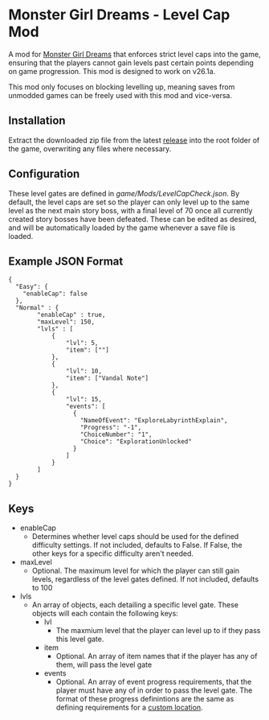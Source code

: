 # Monster Girl Dreams - Level Cap Mod

A mod for [Monster Girl Dreams](https://threshold.itch.io/monster-girl-dreams) that enforces strict level caps into the game, ensuring that the players cannot gain levels past certain points depending on game progression. This mod is designed to work on v26.1a.

This mod only focuses on blocking levelling up, meaning saves from unmodded games can be freely used with this mod and vice-versa.

## Installation

Extract the downloaded zip file from the latest [release](https://github.com/Demojay/MGD-Level-Cap-Mod/releases/latest) into the root folder of the game, overwriting any files where necessary.

## Configuration

These level gates are defined in _game/Mods/LevelCapCheck.json_. By default, the level caps are set so the player can only level up to the same level as the next main story boss, with a final level of 70 once all currently created story bosses have been defeated. These can be edited as desired, and will be automatically loaded by the game whenever a save file is loaded.

## Example JSON Format

```
{
  "Easy": {
    "enableCap": false
  },
  "Normal" : {
        "enableCap" : true,
        "maxLevel": 150,
        "lvls" : [
            {
                "lvl": 5,
                "item": [""]
            },
            {
                "lvl": 10,
                "item": ["Vandal Note"]
            },
            {
                "lvl": 15,
                "events": [
                  {
                    "NameOfEvent": "ExploreLabyrinthExplain",
                    "Progress": "-1",
                    "ChoiceNumber": "1",
                    "Choice": "ExplorationUnlocked"
                  }
                ]
            }
        ]
  }
}
```

## Keys

- enableCap
  - Determines whether level caps should be used for the defined difficulty settings. If not included, defaults to False. If False, the other keys for a specific difficulty aren't needed.
- maxLevel
  - Optional. The maximum level for which the player can still gain levels, regardless of the level gates defined. If not included, defaults to 100
- lvls
  - An array of objects, each detailing a specific level gate. These objects will each contain the following keys:
    - lvl
      - The maxmium level that the player can level up to if they pass this level gate.
    - item
      - Optional. An array of item names that if the player has any of them, will pass the level gate
    - events
      - Optional. An array of event progress requirements, that the player must have any of in order to pass the level gate. The format of these progress definintions are the same as defining requirements for a [custom location](https://mgd-modding-docs.readthedocs.io/Doc/Manual/Adventures/Adventures.html#requires-requiresevent).
